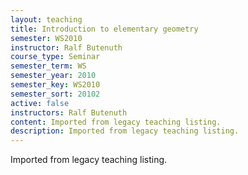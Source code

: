 ```yaml
---
layout: teaching
title: Introduction to elementary geometry
semester: WS2010
instructor: Ralf Butenuth
course_type: Seminar
semester_term: WS
semester_year: 2010
semester_key: WS2010
semester_sort: 20102
active: false
instructors: Ralf Butenuth
content: Imported from legacy teaching listing.
description: Imported from legacy teaching listing.
---
```

Imported from legacy teaching listing.

